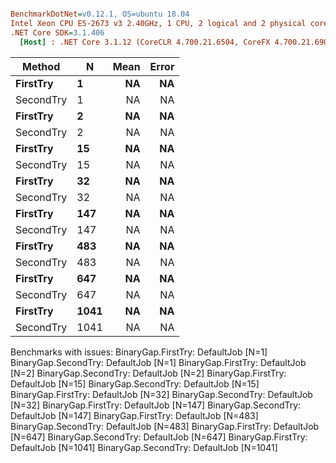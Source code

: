 ``` ini

BenchmarkDotNet=v0.12.1, OS=ubuntu 18.04
Intel Xeon CPU E5-2673 v3 2.40GHz, 1 CPU, 2 logical and 2 physical cores
.NET Core SDK=3.1.406
  [Host] : .NET Core 3.1.12 (CoreCLR 4.700.21.6504, CoreFX 4.700.21.6905), X64 RyuJIT


```
|    Method |    N | Mean | Error |
|---------- |----- |-----:|------:|
|  **FirstTry** |    **1** |   **NA** |    **NA** |
| SecondTry |    1 |   NA |    NA |
|  **FirstTry** |    **2** |   **NA** |    **NA** |
| SecondTry |    2 |   NA |    NA |
|  **FirstTry** |   **15** |   **NA** |    **NA** |
| SecondTry |   15 |   NA |    NA |
|  **FirstTry** |   **32** |   **NA** |    **NA** |
| SecondTry |   32 |   NA |    NA |
|  **FirstTry** |  **147** |   **NA** |    **NA** |
| SecondTry |  147 |   NA |    NA |
|  **FirstTry** |  **483** |   **NA** |    **NA** |
| SecondTry |  483 |   NA |    NA |
|  **FirstTry** |  **647** |   **NA** |    **NA** |
| SecondTry |  647 |   NA |    NA |
|  **FirstTry** | **1041** |   **NA** |    **NA** |
| SecondTry | 1041 |   NA |    NA |

Benchmarks with issues:
  BinaryGap.FirstTry: DefaultJob [N=1]
  BinaryGap.SecondTry: DefaultJob [N=1]
  BinaryGap.FirstTry: DefaultJob [N=2]
  BinaryGap.SecondTry: DefaultJob [N=2]
  BinaryGap.FirstTry: DefaultJob [N=15]
  BinaryGap.SecondTry: DefaultJob [N=15]
  BinaryGap.FirstTry: DefaultJob [N=32]
  BinaryGap.SecondTry: DefaultJob [N=32]
  BinaryGap.FirstTry: DefaultJob [N=147]
  BinaryGap.SecondTry: DefaultJob [N=147]
  BinaryGap.FirstTry: DefaultJob [N=483]
  BinaryGap.SecondTry: DefaultJob [N=483]
  BinaryGap.FirstTry: DefaultJob [N=647]
  BinaryGap.SecondTry: DefaultJob [N=647]
  BinaryGap.FirstTry: DefaultJob [N=1041]
  BinaryGap.SecondTry: DefaultJob [N=1041]
